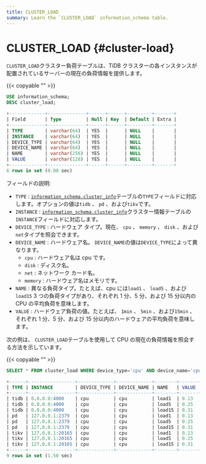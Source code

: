 ```yaml
---
title: CLUSTER_LOAD
summary: Learn the `CLUSTER_LOAD` information_schema table.
---
```


# CLUSTER_LOAD {#cluster-load}

`CLUSTER_LOAD`クラスター負荷テーブルは、TiDB クラスターの各インスタンスが配置されているサーバーの現在の負荷情報を提供します。

{{< copyable "" >}}

```sql
USE information_schema;
DESC cluster_load;
```

```sql
+-------------+--------------+------+------+---------+-------+
| Field       | Type         | Null | Key  | Default | Extra |
+-------------+--------------+------+------+---------+-------+
| TYPE        | varchar(64)  | YES  |      | NULL    |       |
| INSTANCE    | varchar(64)  | YES  |      | NULL    |       |
| DEVICE_TYPE | varchar(64)  | YES  |      | NULL    |       |
| DEVICE_NAME | varchar(64)  | YES  |      | NULL    |       |
| NAME        | varchar(256) | YES  |      | NULL    |       |
| VALUE       | varchar(128) | YES  |      | NULL    |       |
+-------------+--------------+------+------+---------+-------+
6 rows in set (0.00 sec)
```

フィールドの説明:

-   `TYPE` : [`information_schema.cluster_info`](/information-schema/information-schema-cluster-info.md)テーブルの`TYPE`フィールドに対応します。オプションの値は`tidb` 、 `pd` 、および`tikv`です。
-   `INSTANCE` : [`information_schema.cluster_info`](/information-schema/information-schema-cluster-info.md)クラスター情報テーブルの`INSTANCE`フィールドに対応します。
-   `DEVICE_TYPE` : ハードウェア タイプ。現在、 `cpu` 、 `memory` 、 `disk` 、および`net`タイプを照会できます。
-   `DEVICE_NAME` : ハードウェア名。 `DEVICE_NAME`の値は`DEVICE_TYPE`によって異なります。
    -   `cpu` : ハードウェア名は cpu です。
    -   `disk` : ディスク名。
    -   `net` : ネットワーク カード名。
    -   `memory` : ハードウェア名はメモリです。
-   `NAME` : 異なる負荷タイプ。たとえば、cpu には`load1` 、 `load5` 、および`load15` 3 つの負荷タイプがあり、それぞれ 1 分、5 分、および 15 分以内の CPU の平均負荷を意味します。
-   `VALUE` : ハードウェア負荷の値。たとえば、 `1min` 、 `5min` 、および`15min` 、それぞれ 1 分、5 分、および 15 分以内のハードウェアの平均負荷を意味します。

次の例は、 `CLUSTER_LOAD`テーブルを使用して CPU の現在の負荷情報を照会する方法を示しています。

{{< copyable "" >}}

```sql
SELECT * FROM cluster_load WHERE device_type='cpu' AND device_name='cpu';
```

```sql
+------+-----------------+-------------+-------------+--------+-------+
| TYPE | INSTANCE        | DEVICE_TYPE | DEVICE_NAME | NAME   | VALUE |
+------+-----------------+-------------+-------------+--------+-------+
| tidb | 0.0.0.0:4000    | cpu         | cpu         | load1  | 0.13  |
| tidb | 0.0.0.0:4000    | cpu         | cpu         | load5  | 0.25  |
| tidb | 0.0.0.0:4000    | cpu         | cpu         | load15 | 0.31  |
| pd   | 127.0.0.1:2379  | cpu         | cpu         | load1  | 0.13  |
| pd   | 127.0.0.1:2379  | cpu         | cpu         | load5  | 0.25  |
| pd   | 127.0.0.1:2379  | cpu         | cpu         | load15 | 0.31  |
| tikv | 127.0.0.1:20165 | cpu         | cpu         | load1  | 0.13  |
| tikv | 127.0.0.1:20165 | cpu         | cpu         | load5  | 0.25  |
| tikv | 127.0.0.1:20165 | cpu         | cpu         | load15 | 0.31  |
+------+-----------------+-------------+-------------+--------+-------+
9 rows in set (1.50 sec)
```
